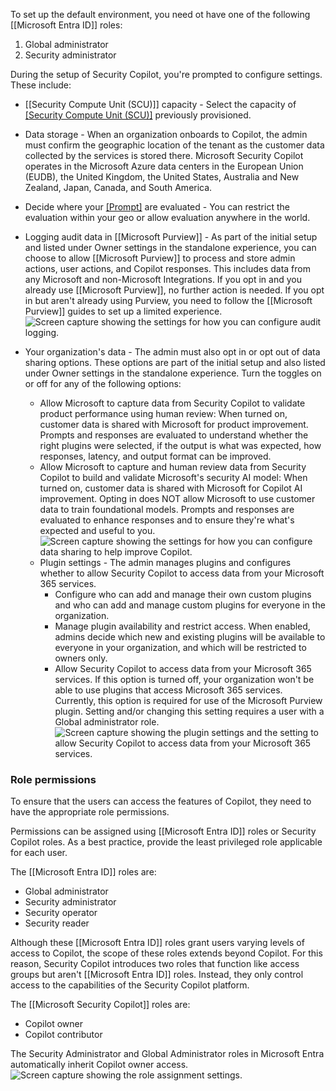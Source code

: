To set up the default environment, you need ot have one of the following [[Microsoft Entra ID]] roles:
1. Global administrator
2. Security administrator

During the setup of Security Copilot, you're prompted to configure settings. These include:

- [[Security Compute Unit (SCU)]] capacity - Select the capacity of [[Security Compute Unit (SCU)]](s) previously provisioned.
    
- Data storage - When an organization onboards to Copilot, the admin must confirm the geographic location of the tenant as the customer data collected by the services is stored there. Microsoft Security Copilot operates in the Microsoft Azure data centers in the European Union (EUDB), the United Kingdom, the United States, Australia and New Zealand, Japan, Canada, and South America.
    
- Decide where your [[Prompt]](s) are evaluated - You can restrict the evaluation within your geo or allow evaluation anywhere in the world.
    
- Logging audit data in [[Microsoft Purview]] - As part of the initial setup and listed under Owner settings in the standalone experience, you can choose to allow [[Microsoft Purview]] to process and store admin actions, user actions, and Copilot responses. This includes data from any Microsoft and non-Microsoft Integrations. If you opt in and you already use [[Microsoft Purview]], no further action is needed. If you opt in but aren't already using Purview, you need to follow the [[Microsoft Purview]] guides to set up a limited experience.![Screen capture showing the settings for how you can configure audit logging.](https://learn.microsoft.com/en-us/training/wwl-sci/security-copilot-getting-started/media/owner-settings-logging-audit-data.png)
- Your organization's data - The admin must also opt in or opt out of data sharing options. These options are part of the initial setup and also listed under Owner settings in the standalone experience. Turn the toggles on or off for any of the following options:
	- Allow Microsoft to capture data from Security Copilot to validate product performance using human review: When turned on, customer data is shared with Microsoft for product improvement. Prompts and responses are evaluated to understand whether the right plugins were selected, if the output is what was expected, how responses, latency, and output format can be improved.
	- Allow Microsoft to capture and human review data from Security Copilot to build and validate Microsoft's security AI model: When turned on, customer data is shared with Microsoft for Copilot AI improvement. Opting in does NOT allow Microsoft to use customer data to train foundational models. Prompts and responses are evaluated to enhance responses and to ensure they're what's expected and useful to you.![Screen capture showing the settings for how you can configure data sharing to help improve Copilot.](https://learn.microsoft.com/en-us/training/wwl-sci/security-copilot-getting-started/media/help-improve-copilot.png)
	- Plugin settings - The admin manages plugins and configures whether to allow Security Copilot to access data from your Microsoft 365 services.
		- Configure who can add and manage their own custom plugins and who can add and manage custom plugins for everyone in the organization.
		- Manage plugin availability and restrict access. When enabled, admins decide which new and existing plugins will be available to everyone in your organization, and which will be restricted to owners only.
		- Allow Security Copilot to access data from your Microsoft 365 services. If this option is turned off, your organization won't be able to use plugins that access Microsoft 365 services. Currently, this option is required for use of the Microsoft Purview plugin. Setting and/or changing this setting requires a user with a Global administrator role.![Screen capture showing the plugin settings and the setting to allow Security Copilot to access data from your Microsoft 365 services.](https://learn.microsoft.com/en-us/training/wwl-sci/security-copilot-getting-started/media/plugin-settings-no-restrictions.png)
### Role permissions
To ensure that the users can access the features of Copilot, they need to have the appropriate role permissions.

Permissions can be assigned using [[Microsoft Entra ID]] roles or Security Copilot roles. As a best practice, provide the least privileged role applicable for each user.

The [[Microsoft Entra ID]] roles are:
- Global administrator
- Security administrator
- Security operator
- Security reader

Although these [[Microsoft Entra ID]] roles grant users varying levels of access to Copilot, the scope of these roles extends beyond Copilot. For this reason, Security Copilot introduces two roles that function like access groups but aren't [[Microsoft Entra ID]] roles. Instead, they only control access to the capabilities of the Security Copilot platform.

The [[Microsoft Security Copilot]] roles are:
- Copilot owner
- Copilot contributor

The Security Administrator and Global Administrator roles in Microsoft Entra automatically inherit Copilot owner access.![Screen capture showing the role assignment settings.](https://learn.microsoft.com/en-us/training/wwl-sci/security-copilot-getting-started/media/role-assignments-new-edited.png)